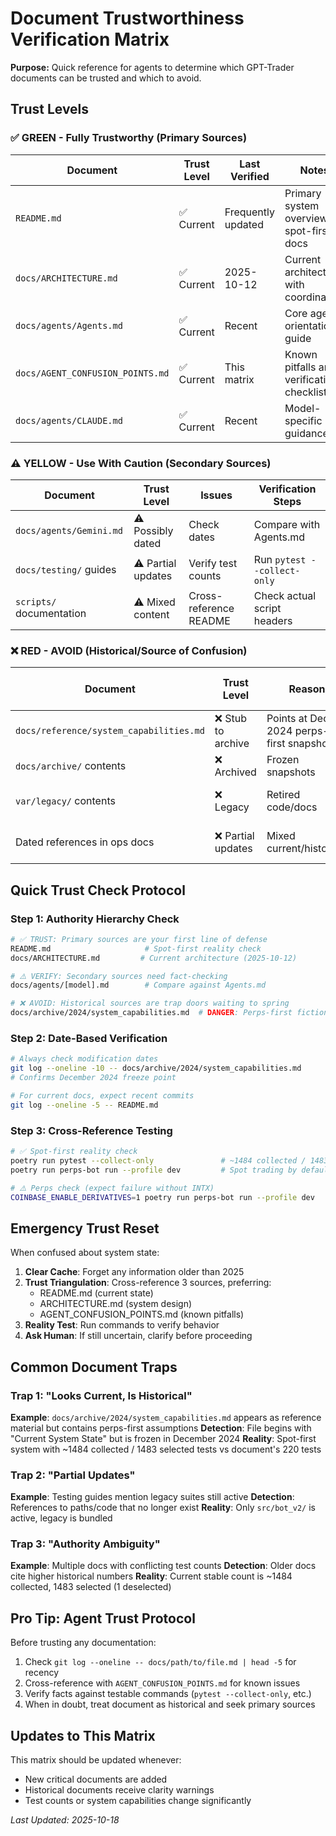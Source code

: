 # Document Trustworthiness Verification Matrix

**Purpose:** Quick reference for agents to determine which GPT-Trader documents can be trusted and which to avoid.

## Trust Levels

### ✅ GREEN - Fully Trustworthy (Primary Sources)
| Document | Trust Level | Last Verified | Notes |
|----------|-------------|---------------|-------|
| `README.md` | ✅ Current | Frequently updated | Primary system overview, spot-first docs |
| `docs/ARCHITECTURE.md` | ✅ Current | 2025-10-12 | Current architecture with coordinators |
| `docs/agents/Agents.md` | ✅ Current | Recent | Core agent orientation guide |
| `docs/AGENT_CONFUSION_POINTS.md` | ✅ Current | This matrix | Known pitfalls and verification checklist |
| `docs/agents/CLAUDE.md` | ✅ Current | Recent | Model-specific guidance |

### ⚠️ YELLOW - Use With Caution (Secondary Sources)
| Document | Trust Level | Issues | Verification Steps |
|----------|-------------|--------|-------------------|
| `docs/agents/Gemini.md` | ⚠️ Possibly dated | Check dates | Compare with Agents.md |
| `docs/testing/` guides | ⚠️ Partial updates | Verify test counts | Run `pytest --collect-only` |
| `scripts/` documentation | ⚠️ Mixed content | Cross-reference README | Check actual script headers |

### ❌ RED - AVOID (Historical/Source of Confusion)
| Document | Trust Level | Reason | Valid Historical Use |
|----------|-------------|--------|---------------------|
| `docs/reference/system_capabilities.md` | ❌ Stub to archive | Points at Dec 2024 perps-first snapshot | Use archive for history only |
| `docs/archive/` contents | ❌ Archived | Frozen snapshots | Archaeology only |
| `var/legacy/` contents | ❌ Legacy | Retired code/docs | Explicit recovery tasks |
| Dated references in ops docs | ❌ Partial updates | Mixed current/historical | None - seek current sources |

## Quick Trust Check Protocol

### Step 1: Authority Hierarchy Check
```bash
# ✅ TRUST: Primary sources are your first line of defense
README.md                     # Spot-first reality check
docs/ARCHITECTURE.md         # Current architecture (2025-10-12)

# ⚠️ VERIFY: Secondary sources need fact-checking
docs/agents/[model].md        # Compare against Agents.md

# ❌ AVOID: Historical sources are trap doors waiting to spring
docs/archive/2024/system_capabilities.md  # DANGER: Perps-first fiction
```

### Step 2: Date-Based Verification
```bash
# Always check modification dates
git log --oneline -10 -- docs/archive/2024/system_capabilities.md
# Confirms December 2024 freeze point

# For current docs, expect recent commits
git log --oneline -5 -- README.md
```

### Step 3: Cross-Reference Testing
```bash
# ✅ Spot-first reality check
poetry run pytest --collect-only               # ~1484 collected / 1483 selected / 1 deselected
poetry run perps-bot run --profile dev         # Spot trading by default

# ⚠️ Perps check (expect failure without INTX)
COINBASE_ENABLE_DERIVATIVES=1 poetry run perps-bot run --profile dev
```

## Emergency Trust Reset

When confused about system state:

1. **Clear Cache**: Forget any information older than 2025
2. **Trust Triangulation**: Cross-reference 3 sources, preferring:
   - README.md (current state)
   - ARCHITECTURE.md (system design)
   - AGENT_CONFUSION_POINTS.md (known pitfalls)
3. **Reality Test**: Run commands to verify behavior
4. **Ask Human**: If still uncertain, clarify before proceeding

## Common Document Traps

### Trap 1: "Looks Current, Is Historical"
**Example**: `docs/archive/2024/system_capabilities.md` appears as reference material but contains perps-first assumptions
**Detection**: File begins with "Current System State" but is frozen in December 2024
**Reality**: Spot-first system with ~1484 collected / 1483 selected tests vs document's 220 tests

### Trap 2: "Partial Updates"
**Example**: Testing guides mention legacy suites still active
**Detection**: References to paths/code that no longer exist
**Reality**: Only `src/bot_v2/` is active, legacy is bundled

### Trap 3: "Authority Ambiguity"
**Example**: Multiple docs with conflicting test counts
**Detection**: Older docs cite higher historical numbers
**Reality**: Current stable count is ~1484 collected, 1483 selected (1 deselected)

## Pro Tip: Agent Trust Protocol

Before trusting any documentation:
1. Check `git log --oneline -- docs/path/to/file.md | head -5` for recency
2. Cross-reference with `AGENT_CONFUSION_POINTS.md` for known issues
3. Verify facts against testable commands (`pytest --collect-only`, etc.)
4. When in doubt, treat document as historical and seek primary sources

## Updates to This Matrix

This matrix should be updated whenever:
- New critical documents are added
- Historical documents receive clarity warnings
- Test counts or system capabilities change significantly

*Last Updated: 2025-10-18*
